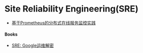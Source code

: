 # Site Reliability Engineering(SRE)

* [基于Prometheus的分布式在线服务监控实践](https://zhuanlan.zhihu.com/p/24811652)

#### Books
* [SRE: Google运维解密](https://book.douban.com/subject/26875239/)
